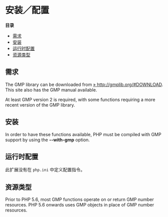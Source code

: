 安装／配置
==========

**目录**

-   [需求](/gmp/setup.html#需求)
-   [安装](/gmp/setup.html#安装)
-   [运行时配置](/gmp/setup.html#运行时配置)
-   [资源类型](/gmp/setup.html#资源类型)

需求
----

The GMP library can be downloaded from
<a href="http://gmplib.org/#DOWNLOAD" class="link external">» http://gmplib.org/#DOWNLOAD</a>.
This site also has the GMP manual available.

At least GMP version 2 is required, with some functions requiring a more
recent version of the GMP library.

安装
----

In order to have these functions available, PHP must be compiled with
GMP support by using the **--with-gmp** option.

运行时配置
----------

此扩展没有在 `php.ini` 中定义配置指令。

资源类型
--------

Prior to PHP 5.6, most GMP functions operate on or return GMP number
resources. PHP 5.6 onwards uses <span class="classname">GMP</span>
objects in place of GMP number resources.
